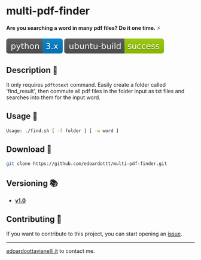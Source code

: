# multi-pdf-finder

**Are you searching a word in many pdf files? Do it one time.** ⚡

![python-version](https://github.com/edoardottt/multi-pdf-finder/blob/master/Images/python-version.svg)
![ubuntu-build](https://github.com/edoardottt/multi-pdf-finder/blob/master/Images/ubuntu-build.svg)


Description 🔦 
-------

It only requires `pdftotext` command.
Easily create a folder called 'find_result', then commute all pdf files in the folder input as txt files and searches into them for the input word.


Usage 🚀
--------

```bash
Usage: ./find.sh [ -f folder ] [ -w word ]
```

Download 📡
-------

```bash
git clone https://github.com/edoardottt/multi-pdf-finder.git
```

Versioning :books:
-------
      
- **[v1.0](https://github.com/edoardottt/multi-pdf-finder/releases/tag/v1.0)**

Contributing 🤝
------
If you want to contribute to this project, you can start opening an [issue](https://github.com/edoardottt/multi-pdf-finder/issues).

---------

[edoardoottavianelli.it](https://www.edoardoottavianelli.it/) to contact me.
